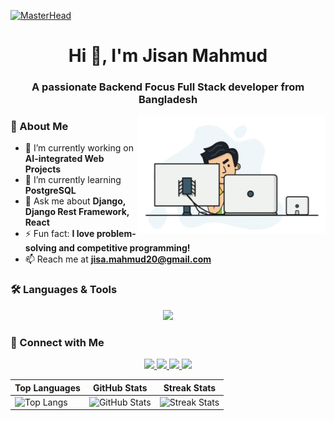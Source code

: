 [![MasterHead](https://user-images.githubusercontent.com/52650290/164152607-6da6cff8-0c95-468d-ab39-80c775b23c2a.png)](http://ww38.rishavchanda.io/)
<h1 align="center">Hi 👋, I'm Jisan Mahmud</h1>
<h3 align="center">A passionate Backend Focus Full Stack developer from Bangladesh</h3>

<p align="right">
  <img src="https://raw.githubusercontent.com/parth-27/parth-27/master/dev.gif" alt="Coding" width="300" align="right"/>
</p>

### 🌱 About Me
- 🔭 I’m currently working on **AI-integrated Web Projects**
- 🌱 I’m currently learning **PostgreSQL**
- 💬 Ask me about **Django, Django Rest Framework, React**
- ⚡ Fun fact: **I love problem-solving and competitive programming!**
- 📫 Reach me at **jisa.mahmud20@gmail.com**


### 🛠️ Languages & Tools  
<p align="center">
  <img src="https://skillicons.dev/icons?i=django,python,postgresql,redis,nginx,git,github,cpp,tailwind,react,html,css,js,mysql,sqlite" />
</p>


### 🔗 Connect with Me  
<p align="center">
  <a href="https://linkedin.com/in/jisan-mahmud-b04064293/" target="_blank">
    <img src="https://img.shields.io/badge/LinkedIn-%230A66C2.svg?&style=for-the-badge&logo=linkedin&logoColor=white" />
  </a>
  <a href="https://fb.com/jisanmahmud247" target="_blank">
    <img src="https://img.shields.io/badge/Facebook-%231877F2.svg?&style=for-the-badge&logo=facebook&logoColor=white" />
  </a>
  <a href="https://codeforces.com/profile/jisa.mahmud20" target="_blank">
    <img src="https://img.shields.io/badge/Codeforces-%23FFCC00.svg?&style=for-the-badge&logo=codeforces&logoColor=black" />
  </a>
  <a href="https://www.leetcode.com/jisan360" target="_blank">
    <img src="https://img.shields.io/badge/LeetCode-%23FFA116.svg?&style=for-the-badge&logo=leetcode&logoColor=black" />
  </a>
</p>


| Top Languages | GitHub Stats | Streak Stats |
|--------------|-------------|-------------|
| ![Top Langs](https://github-readme-stats.vercel.app/api/top-langs?username=jisan-mahmud&show_icons=true&locale=en&layout=compact) | ![GitHub Stats](https://github-readme-stats.vercel.app/api?username=jisan-mahmud&show_icons=true&locale=en) | ![Streak Stats](https://github-readme-streak-stats.herokuapp.com/?user=jisan-mahmud&) |

